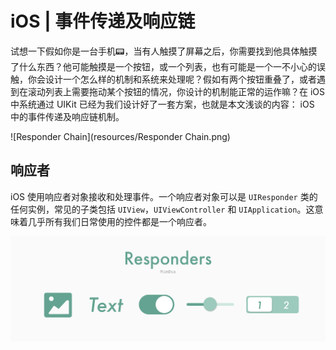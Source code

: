 # iOS | 事件传递及响应链

试想一下假如你是一台手机📟，当有人触摸了屏幕之后，你需要找到他具体触摸了什么东西？他可能触摸是一个按钮，或一个列表，也有可能是一个一不小心的误触，你会设计一个怎么样的机制和系统来处理呢？假如有两个按钮重叠了，或者遇到在滚动列表上需要拖动某个按钮的情况，你设计的机制能正常的运作嘛？在 iOS 中系统通过 UIKit 已经为我们设计好了一套方案，也就是本文浅谈的内容： iOS 中的事件传递及响应链机制。

![Responder Chain](resources/Responder Chain.png)

<!--more-->

## 响应者

iOS 使用响应者对象接收和处理事件。一个响应者对象可以是 `UIResponder` 类的任何实例，常见的子类包括 `UIView`，`UIViewController` 和 `UIApplication`。这意味着几乎所有我们日常使用的控件都是一个响应者。

![Responders](resources/Responders.png)

